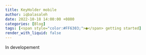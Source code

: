 ```yaml
---
title: KeyHolder mobile
author: iqbalasaleh
date: 2022-10-18 14:00:00 +0800
categories: [Blog]
tags: [<span style="color:#FF6303;">●</span> getting started]
render_with_liquid: false
---
```


In developement